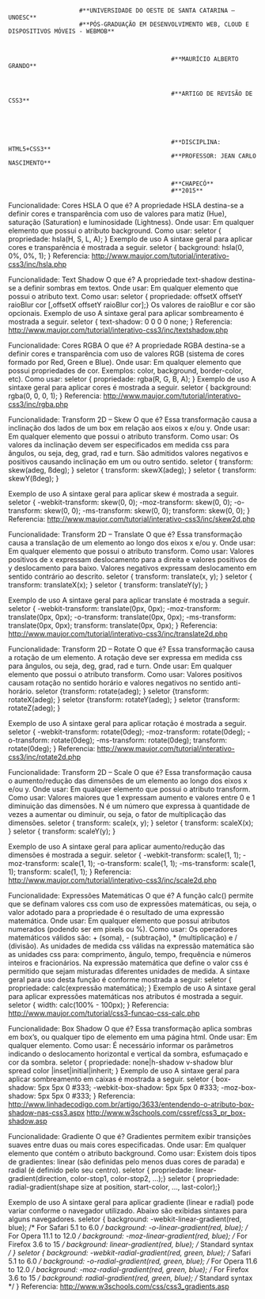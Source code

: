                         #**UNIVERSIDADE DO OESTE DE SANTA CATARINA – UNOESC**
                        #**PÓS-GRADUAÇÃO EM DESENVOLVIMENTO WEB, CLOUD E DISPOSITIVOS MÓVEIS - WEBMOB**



                                                  #**MAURÍCIO ALBERTO GRANDO**



                                                  #**ARTIGO DE REVISÃO DE CSS3**





                                                  #**DISCIPLINA: HTML5+CSS3**
                                                  #**PROFESSOR: JEAN CARLO NASCIMENTO**
                                                  
                                                  
                                                  #**CHAPECÓ**
                                                  #**2015**



Funcionalidade: Cores HSLA
O que é?
A propriedade HSLA destina-se a definir cores e transparência com uso de valores para matiz (Hue), saturação (Saturation) e luminosidade (Lightness).
Onde usar:
Em qualquer elemento que possui o atributo background.
Como usar:
seletor { propriedade: hsla(H, S, L, A); } 
Exemplo de uso
A sintaxe geral para aplicar cores e transparência é mostrada a seguir.
seletor { 
     background: hsla(0, 0%, 0%, 1); 
} 
Referencia:
http://www.maujor.com/tutorial/interativo-css3/inc/hsla.php











Funcionalidade: Text Shadow
O que é?
A propriedade text-shadow destina-se a definir sombras em textos.
Onde usar:
Em qualquer elemento que possui o atributo text.
Como usar:
seletor { propriedade: offsetX offsetY raioBlur cor [,offsetX offsetY raioBlur cor];}
Os valores de raioBlur e cor são opcionais.
Exemplo de uso
A sintaxe geral para aplicar sombreamento é mostrada a seguir.
seletor { 
      text-shadow: 0 0 0 0 none;
} 
Referencia:
http://www.maujor.com/tutorial/interativo-css3/inc/textshadow.php












Funcionalidade: Cores RGBA
O que é?
A propriedade RGBA destina-se a definir cores e transparência com uso de valores RGB (sistema de cores formado por Red, Green e Blue).
Onde usar:
Em qualquer elemento que possui propriedades de cor. Exemplos: color, background, border-color, etc).
Como usar:
seletor { propriedade: rgba(R, G, B, A); } 
Exemplo de uso
A sintaxe geral para aplicar cores é mostrada a seguir.
seletor { 
      background: rgba(0, 0, 0, 1);
} 
Referencia:
http://www.maujor.com/tutorial/interativo-css3/inc/rgba.php












Funcionalidade: Transform 2D – Skew
O que é?
Essa transformação causa a inclinação dos lados de um box em relação aos eixos x e/ou y.
Onde usar:
Em qualquer elemento que possui o atributo transform.
Como usar:
Os valores da inclinação devem ser especificados em medida css para ângulos, ou seja, deg, grad, rad e turn. São admitidos valores negativos e positivos causando inclinação em um ou outro sentido.
seletor { transform: skew(adeg, ßdeg); } 
seletor { transform: skewX(adeg); } 
seletor { transform: skewY(ßdeg); }

Exemplo de uso
A sintaxe geral para aplicar skew é mostrada a seguir.
seletor {
  -webkit-transform: skew(0, 0);
  -moz-transform: skew(0, 0);
  -o-transform: skew(0, 0);
  -ms-transform: skew(0, 0);
  transform: skew(0, 0);
} 
Referencia:
http://www.maujor.com/tutorial/interativo-css3/inc/skew2d.php



Funcionalidade: Transform 2D – Translate
O que é?
Essa transformação causa a translação de um elemento ao longo dos eixos x e/ou y.
Onde usar:
Em qualquer elemento que possui o atributo transform.
Como usar:
Valores positivos de x expressam deslocamento para a direita e valores positivos de y deslocamento para baixo. Valores negativos expressam deslocamento em sentido contrário ao descrito.
seletor { transform: translate(x, y); } 
seletor { transform: translateX(x); } 
seletor { transform: translateY(y); }

Exemplo de uso
A sintaxe geral para aplicar translate é mostrada a seguir.
seletor {
  -webkit-transform: translate(0px, 0px);
  -moz-transform: translate(0px, 0px);
  -o-transform: translate(0px, 0px);
  -ms-transform: translate(0px, 0px);
  transform: translate(0px, 0px);
} 
Referencia:
http://www.maujor.com/tutorial/interativo-css3/inc/translate2d.php




Funcionalidade: Transform 2D – Rotate
O que é?
Essa transformação causa a rotação de um elemento. A rotação deve ser expressa em medida css para ângulos, ou seja, deg, grad, rad e turn.
Onde usar:
Em qualquer elemento que possui o atributo transform.
Como usar:
Valores positivos causam rotação no sentido horário e valores negativos no sentido anti-horário.
seletor {transform: rotate(adeg); } 
seletor {transform: rotateX(adeg); } 
seletor {transform: rotateY(adeg); } 
seletor {transform: rotateZ(adeg); }

Exemplo de uso
A sintaxe geral para aplicar rotação é mostrada a seguir.
seletor {
  -webkit-transform: rotate(0deg);
  -moz-transform: rotate(0deg);
  -o-transform: rotate(0deg);
  -ms-transform: rotate(0deg);
  transform: rotate(0deg);
}
Referencia:
http://www.maujor.com/tutorial/interativo-css3/inc/rotate2d.php



Funcionalidade: Transform 2D – Scale
O que é?
Essa transformação causa o aumento/redução das dimensões de um elemento ao longo dos eixos x e/ou y.
Onde usar:
Em qualquer elemento que possui o atributo transform.
Como usar:
Valores maiores que 1 expressam aumento e valores entre 0 e 1 diminuição das dimensões. N é um número que expressa à quantidade de vezes a aumentar ou diminuir, ou seja, o fator de multiplicação das dimensões.
seletor { transform: scale(x, y); } 
seletor { transform: scaleX(x); } 
seletor { transform: scaleY(y); }

Exemplo de uso
A sintaxe geral para aplicar aumento/redução das dimensões é mostrada a seguir.
seletor {
  -webkit-transform: scale(1, 1);
  -moz-transform: scale(1, 1);
  -o-transform: scale(1, 1);
  -ms-transform: scale(1, 1);
  transform: scale(1, 1);
} 
Referencia:
http://www.maujor.com/tutorial/interativo-css3/inc/scale2d.php



Funcionalidade: Expressões Matemáticas
O que é?
A função calc() permite que se definam valores css com uso de expressões matemáticas, ou seja, o valor adotado para a propriedade é o resultado de uma expressão matemática.
Onde usar:
Em qualquer elemento que possui atributos numerados (podendo ser em pixels ou %).
Como usar:
Os operadores matemáticos válidos são: + (soma), - (subtração), * (multiplicação) e / (divisão). As unidades de medida css válidas na expressão matemática são as unidades css para: comprimento, ângulo, tempo, frequência e números inteiros e fracionários.
Na expressão matemática que define o valor css é permitido que sejam misturadas diferentes unidades de medida. A sintaxe geral para uso desta função é conforme mostrada a seguir:
seletor { propriedade: calc(expressão matemática); }
Exemplo de uso
A sintaxe geral para aplicar expressões matemáticas nos atributos é mostrada a seguir.
seletor {
width: calc(100% - 100px); 
}
Referencia:
http://www.maujor.com/tutorial/css3-funcao-css-calc.php








Funcionalidade: Box Shadow
O que é?
Essa transformação aplica sombras em box’s, ou qualquer tipo de elemento em uma página html.
Onde usar:
Em qualquer elemento.
Como usar:
É necessário informar os parâmetros indicando o deslocamento horizontal e vertical da sombra, esfumaçado e cor da sombra.
seletor { propriedade: none|h-shadow v-shadow blur spread color |inset|initial|inherit; }
Exemplo de uso
A sintaxe geral para aplicar sombreamento em caixas é mostrada a seguir.
seletor {
    box-shadow: 5px 5px 0 #333;
   -webkit-box-shadow: 5px 5px 0 #333;
   -moz-box-shadow: 5px 5px 0 #333;
}
Referencia:
http://www.linhadecodigo.com.br/artigo/3633/entendendo-o-atributo-box-shadow-nas-css3.aspx
http://www.w3schools.com/cssref/css3_pr_box-shadow.asp







Funcionalidade: Gradiente
O que é?
Gradientes permitem exibir transições suaves entre duas ou mais cores especificadas.
Onde usar:
Em qualquer elemento que contém o atributo background.
Como usar:
Existem dois tipos de gradientes: linear (são definidas pelo menos duas cores de parada) e radial (é definido pelo seu centro).
seletor { propriedade: linear-gradient(direction, color-stop1, color-stop2, ...);}
seletor { propriedade: radial-gradient(shape size at position, start-color, ..., last-color);}

Exemplo de uso
A sintaxe geral para aplicar gradiente (linear e radial) pode variar conforme o navegador utilizado. Abaixo são exibidas sintaxes para alguns navegadores.
seletor {
  background: -webkit-linear-gradient(red, blue); /* For Safari 5.1 to 6.0 */
  background: -o-linear-gradient(red, blue); /* For Opera 11.1 to 12.0 */
  background: -moz-linear-gradient(red, blue); /* For Firefox 3.6 to 15 */
  background: linear-gradient(red, blue); /* Standard syntax */
}
seletor {
  background: -webkit-radial-gradient(red, green, blue); /* Safari 5.1 to 6.0 */
  background: -o-radial-gradient(red, green, blue); /* For Opera 11.6 to 12.0 */
  background: -moz-radial-gradient(red, green, blue); /* For Firefox 3.6 to 15 */
  background: radial-gradient(red, green, blue); /* Standard syntax */
}
Referencia:
http://www.w3schools.com/css/css3_gradients.asp
